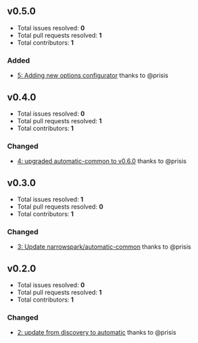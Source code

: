 ## v0.5.0

- Total issues resolved: **0**
- Total pull requests resolved: **1**
- Total contributors: **1**

### Added

 - [5: Adding new options configurator](https://github.com/narrowspark/configurators/pull/5) thanks to @prisis

## v0.4.0

- Total issues resolved: **0**
- Total pull requests resolved: **1**
- Total contributors: **1**

### Changed

 - [4: upgraded automatic-common to v0.6.0](https://github.com/narrowspark/configurators/pull/4) thanks to @prisis

## v0.3.0

- Total issues resolved: **1**
- Total pull requests resolved: **0**
- Total contributors: **1**

### Changed

 - [3: Update narrowspark/automatic-common](https://github.com/narrowspark/configurators/issues/3) thanks to @prisis

## v0.2.0

- Total issues resolved: **0**
- Total pull requests resolved: **1**
- Total contributors: **1**

### Changed

 - [2: update from discovery to automatic](https://github.com/narrowspark/configurators/pull/2) thanks to @prisis

